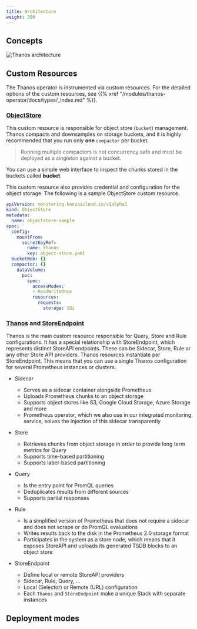 ```yaml
---
title: Architecture
weight: 300
---
```


## Concepts

![Thanos architecture](../img/thanos-architecture.png)

## Custom Resources

The Thanos operator is instrumented via custom resources. For the detailed options of the custom resources, see {{% xref "/modules/thanos-operator/docs/types/_index.md" %}}.

### [ObjectStore](../types/objectstore_types/)

This custom resource is responsible for object store (`bucket`) management. Thanos compacts and downsamples on storage buckets, and it is highly recommended that you run only **one** `compactor` per bucket.

> Running multiple compactors is not concurrency safe and must be deployed as a singleton against a bucket.

You can use a simple web interface to inspect the chunks stored in the buckets called **bucket**.

This custom resource also provides credential and configuration for the object storage. The following is a sample ObjectStore custom resource.

```yaml
apiVersion: monitoring.banzaicloud.io/v1alpha1
kind: ObjectStore
metadata:
  name: objectstore-sample
spec:
  config:
    mountFrom:
      secretKeyRef:
        name: thanos
        key: object-store.yaml
  bucketWeb: {}
  compactor: {}
    dataVolume:
      pvc:
        spec:
          accessModes:
          - ReadWriteOnce
          resources:
            requests:
              storage: 1Gi
```

### [Thanos](../types/thanos_types/) and [StoreEndpoint](../types/storeendpoint_types/)

Thanos is the main custom resource responsible for Query, Store and Rule configurations. It has a special relationship with StoreEndpoint, which represents distinct StoreAPI endpoints. These can be Sidecar, Store, Rule or any other Store API providers. Thanos resources instantiate per StoreEndpoint. This means that you can use a single Thanos configuration for several Prometheus instances or clusters.

- Sidecar

    - Serves as a sidecar container alongside Prometheus
    - Uploads Prometheus chunks to an object storage
    - Supports object stores like S3, Google Cloud Storage, Azure Storage and more
    - Prometheus operator, which we also use in our integrated monitoring service, solves the injection of this sidecar transparently

- Store

    - Retrieves chunks from object storage in order to provide long term metrics for Query
    - Supports time-based partitioning
    - Supports label-based partitioning

- Query

    - Is the entry point for PromQL queries
    - Deduplicates results from different sources
    - Supports partial responses

- Rule

    - Is a simplified version of Prometheus that does not require a sidecar and does not scrape or do PromQL evaluations
    - Writes results back to the disk in the Prometheus 2.0 storage format
    - Participates in the system as a store node, which means that it exposes StoreAPI and uploads its generated TSDB blocks to an object store

- StoreEndpoint

    - Define local or remote StoreAPI providers
    - Sidecar, Rule, Query, ...
    - Local (Selector) or Remote (URL) configuration
    - Each `Thanos` and `StoreEndpoint` make a unique Stack with separate instances

## Deployment modes
